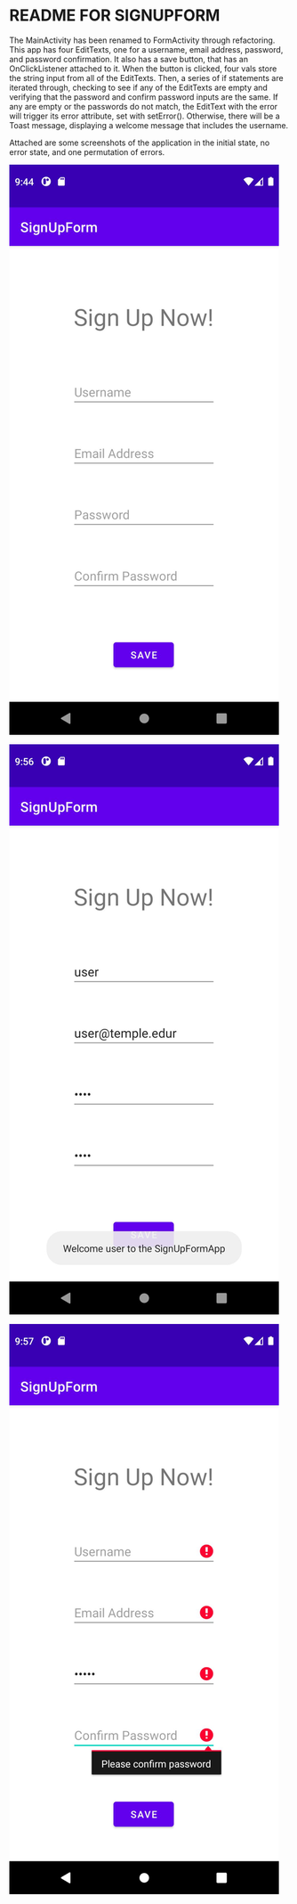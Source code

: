 # README FOR SIGNUPFORM

The MainActivity has been renamed to FormActivity through refactoring. This app has four EditTexts, one for a username, email address, password, and password confirmation.
It also has a save button, that has an OnClickListener attached to it. When the button is clicked,
four vals store the string input from all of the EditTexts. Then, a series of if statements are 
iterated through, checking to see if any of the EditTexts are empty and verifying that the password
and confirm password inputs are the same. If any are empty or the passwords do not match, the EditText
with the error will trigger its error attribute, set with setError(). Otherwise, there will be a Toast
message, displaying a welcome message that includes the username.

Attached are some screenshots of the application in the initial state, no error state, and one permutation
of errors.


![screenshot1](https://github.com/jason-zhang-github/SignUpForm/blob/master/android_screenshot_1.jpg)

![screenshot2](https://github.com/jason-zhang-github/SignUpForm/blob/master/android_screenshot_2.jpg)

![screenshot3](https://github.com/jason-zhang-github/SignUpForm/blob/master/android_screenshot_3.jpg)
